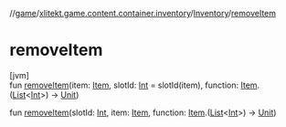 //[game](../../../index.md)/[xlitekt.game.content.container.inventory](../index.md)/[Inventory](index.md)/[removeItem](remove-item.md)

# removeItem

[jvm]\
fun [removeItem](remove-item.md)(item: [Item](../../xlitekt.game.content.item/-item/index.md), slotId: [Int](https://kotlinlang.org/api/latest/jvm/stdlib/kotlin/-int/index.html) = slotId(item), function: [Item](../../xlitekt.game.content.item/-item/index.md).([List](https://kotlinlang.org/api/latest/jvm/stdlib/kotlin.collections/-list/index.html)&lt;[Int](https://kotlinlang.org/api/latest/jvm/stdlib/kotlin/-int/index.html)&gt;) -&gt; [Unit](https://kotlinlang.org/api/latest/jvm/stdlib/kotlin/-unit/index.html))

fun [removeItem](remove-item.md)(slotId: [Int](https://kotlinlang.org/api/latest/jvm/stdlib/kotlin/-int/index.html), item: [Item](../../xlitekt.game.content.item/-item/index.md), function: [Item](../../xlitekt.game.content.item/-item/index.md).([List](https://kotlinlang.org/api/latest/jvm/stdlib/kotlin.collections/-list/index.html)&lt;[Int](https://kotlinlang.org/api/latest/jvm/stdlib/kotlin/-int/index.html)&gt;) -&gt; [Unit](https://kotlinlang.org/api/latest/jvm/stdlib/kotlin/-unit/index.html))
